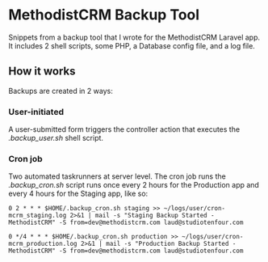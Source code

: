 # MethodistCRM Backup Tool
Snippets from a backup tool that I wrote for the MethodistCRM Laravel app. It includes 2 shell scripts, some PHP, a Database config file, and a log file.

## How it works
Backups are created in 2 ways: 

### User-initiated 
A user-submitted form triggers the controller action that executes the _.backup_user.sh_ shell script.


### Cron job
Two automated taskrunners at server level. The cron job runs the _.backup_cron.sh_ script runs once every 2 hours for the Production app and every 4 hours for the Staging app, like so: 

`0 2 * * * $HOME/.backup_cron.sh staging >> ~/logs/user/cron-mcrm_staging.log 2>&1 | mail -s "Staging Backup Started - MethodistCRM" -S from=dev@methodistcrm.com laud@studiotenfour.com`

`0 */4 * * * $HOME/.backup_cron.sh production >> ~/logs/user/cron-mcrm_production.log 2>&1 | mail -s "Production Backup Started - MethodistCRM" -S from=dev@methodistcrm.com laud@studiotenfour.com`


